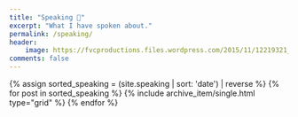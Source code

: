 ```yaml
---
title: "Speaking 💬"
excerpt: "What I have spoken about."
permalink: /speaking/
header:
    image: https://fvcproductions.files.wordpress.com/2015/11/12219321_941445252602315_1897049180671471124_n.jpg
comments: false
---
```


<div class="grid__wrapper">
    {% assign sorted_speaking = (site.speaking | sort: 'date') | reverse %}
    {% for post in sorted_speaking %}
        {% include archive_item/single.html type="grid" %}
    {% endfor %}
</div>
